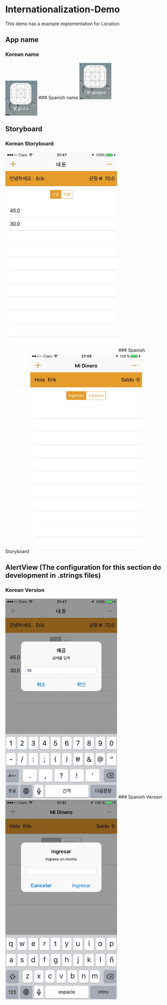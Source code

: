 # Internationalization-Demo
This demo has a example implementation for Location

## App name
### Korean name
<img src="https://github.com/orbismobile/Internationalization-Demo/blob/master/screens/korean_icon.png" width="100px" align="center">
### Spanish name
<img src="https://github.com/orbismobile/Internationalization-Demo/blob/master/screens/spanish_icon.png" width="100px">

## Storyboard
### Korean Storyboard
<img src="https://github.com/orbismobile/Internationalization-Demo/blob/master/screens/korean_table.jpg" width="350px"/>
### Spanish Storyboard
<img src="https://github.com/orbismobile/Internationalization-Demo/blob/master/screens/spanish_table.jpg" width="350px"/>

## AlertView (The configuration for this section do development in .strings files)
### Korean Version
<img src="https://github.com/orbismobile/Internationalization-Demo/blob/master/screens/korean_alert.jpg" width="350px"/>
### Spanish Version
<img src="https://github.com/orbismobile/Internationalization-Demo/blob/master/screens/spanish_alert.jpg" width="350px"/>
